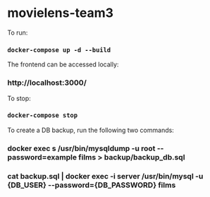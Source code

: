 # movielens-team3

To run:
### `docker-compose up -d --build`

The frontend can be accessed locally:
### http://localhost:3000/

To stop:
### `docker-compose stop`

To create a DB backup, run the following two commands:
### docker exec s /usr/bin/mysqldump -u root --password=example films > backup/backup_db.sql

### cat backup.sql | docker exec -i server /usr/bin/mysql -u {DB_USER} --password={DB_PASSWORD} films
